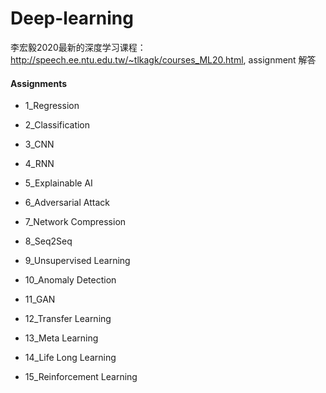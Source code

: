 # Deep-learning

李宏毅2020最新的深度学习课程：http://speech.ee.ntu.edu.tw/~tlkagk/courses_ML20.html, assignment 解答

#### Assignments

- 1_Regression
- 2_Classification
- 3_CNN
- 4_RNN
- 5_Explainable AI
- 6_Adversarial Attack
- 7_Network Compression
- 8_Seq2Seq
- 9_Unsupervised Learning

- 10_Anomaly Detection

- 11_GAN

- 12_Transfer Learning

- 13_Meta Learning

- 14_Life Long Learning

- 15_Reinforcement Learning
